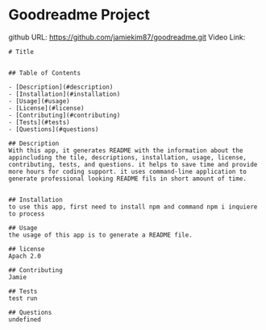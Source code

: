 # Goodreadme Project

github URL:  https://github.com/jamiekim87/goodreadme.git
Video Link: 

    # Title 

  
    ## Table of Contents

    - [Description](#description)
    - [Installation](#installation)
    - [Usage](#usage)
    - [License](#license)
    - [Contributing](#contributing)
    - [Tests](#tests)
    - [Questions](#questions)

    ## Description 
    With this app, it generates README with the information about the appincluding the tile, descriptions, installation, usage, license, contributing, tests, and questions. it helps to save time and provide more hours for coding support. it uses command-line application to generate professional looking README fils in short amount of time. 


    ## Installation 
    to use this app, first need to install npm and command npm i inquiere to process

    ## Usage 
    the usage of this app is to generate a README file. 

    ## license 
    Apach 2.0

    ## Contributing 
    Jamie

    ## Tests 
    test run
    
    ## Questions 
    undefined

  
  